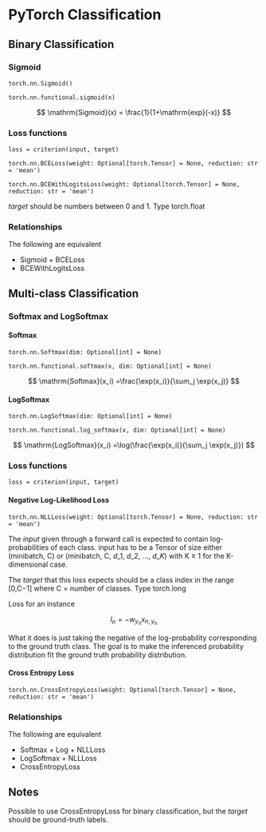 # PyTorch Classification

## Binary Classification

### Sigmoid

`torch.nn.Sigmoid()`

`torch.nn.functional.sigmoid(x)`

$$
\mathrm{Sigmoid}(x) = \frac{1}{1+\mathrm{exp}(-x)}
$$

### Loss functions

`loss = criterion(input, target)`

`torch.nn.BCELoss(weight: Optional[torch.Tensor] = None, reduction: str = 'mean')`

`torch.nn.BCEWithLogitsLoss(weight: Optional[torch.Tensor] = None, reduction: str = 'mean')`

_target_ should be numbers between 0 and 1. Type torch.float

### Relationships

The following are equivalent

* Sigmoid + BCELoss
* BCEWithLogitsLoss

## Multi-class Classification

### Softmax and LogSoftmax

#### Softmax

`torch.nn.Softmax(dim: Optional[int] = None)`

`torch.nn.functional.softmax(x, dim: Optional[int] = None)`

$$
\mathrm{Softmax}(x_i) =\frac{\exp(x_i)}{\sum_j \exp(x_j)}
$$

#### LogSoftmax

`torch.nn.LogSoftmax(dim: Optional[int] = None)`

`torch.nn.functional.log_softmax(x, dim: Optional[int] = None)`

$$
\mathrm{LogSoftmax}(x_i) =\log(\frac{\exp(x_i)}{\sum_j \exp(x_j)})
$$

### Loss functions

`loss = criterion(input, target)`

#### Negative Log-Likelihood Loss

`torch.nn.NLLLoss(weight: Optional[torch.Tensor] = None, reduction: str = 'mean')`

The _input_ given through a forward call is expected to contain log-probabilities of each class. input has to be a Tensor of size either \(minibatch, C\) or \(minibatch, C, $d\_1$, $d\_2$, ..., $d\_K$\) with K ≥ 1 for the K-dimensional case.

The _target_ that this loss expects should be a class index in the range \[0,C−1\] where C = number of classes. Type torch.long

Loss for an instance

$$l_n = - w_{y_n} x_{n,y_n}$$

What it does is just taking the negative of the log-probability corresponding to the ground truth class. The goal is to make the inferenced probability distribution fit the ground truth probability distribution.

#### Cross Entropy Loss

`torch.nn.CrossEntropyLoss(weight: Optional[torch.Tensor] = None, reduction: str = 'mean')`

### Relationships

The following are equivalent

* Softmax + Log + NLLLoss
* LogSoftmax + NLLLoss
* CrossEntropyLoss

## Notes

Possible to use CrossEntropyLoss for binary classification, but the _target_ should be ground-truth labels.

